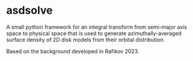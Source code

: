 # asdsolve

A small python framework for an integral transform from semi-major axis space to physical space that is used to generate azimuthally-averaged surface density of 2D disk models from their orbital distribution.

Based on the background developed in Rafikov 2023.
